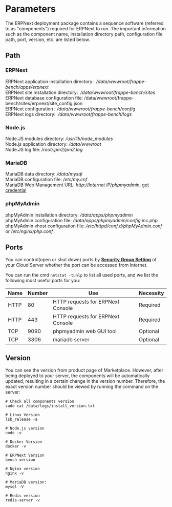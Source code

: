 # Parameters

The ERPNext deployment package contains a sequence software (referred to as "components") required for ERPNext to run. The important information such as the component name, installation directory path, configuration file path, port, version, etc. are listed below.

## Path

### ERPNext

ERPNext application installation directory:  */data/wwwroot/frappe-bench/apps/erpnext*  
ERPNext site installation directory:  */data/wwwroot/frappe-bench/sites*  
ERPNext database configuration file: /data/wwwroot/frappe-bench/sites/erpnext/site_config.json  
ERPNext configuration : */data/wwwroot/frappe-bench/config*  
ERPNext logs directory:  */data/wwwroot/frappe-bench/logs*   

### Node.js

Node.JS modules directory: */usr/lib/node_modules*  
Node.js application directory: */data/wwwroot*  
Node.JS log file: */root/.pm2/pm2.log*

### MariaDB

MariaDB data directory: */data/mysql*  
MariaDB configuration file: */etc/my.cnf*    
MariaDB Web Management URL: *http://Internet IP/phpmyadmin*, [get credential](/stack-accounts.md)

### phpMyAdmin

phpMyAdmin installation directory: */data/apps/phpmyadmin*  
phpMyAdmin configuration file: */data/apps/phpmyadmin/config.inc.php*   
phpMyAdmin vhost configuration file: */etc/httpd/conf.d/phpMyAdmin.conf* or */etc/nginx/php.conf* 

## Ports

You can control(open or shut down) ports by **[Security Group Setting](https://support.websoft9.com/docs/faq/zh/tech-instance.html)** of your Cloud Server whether the port can be accessed from Internet.

You can run the cmd `netstat -tunlp` to list all used ports, and we list the following most useful ports for you:

| Name | Number | Use |  Necessity |
| --- | --- | --- | --- |
| HTTP | 80 | HTTP requests for ERPNext Console| Required |
| HTTP | 443 | HTTP requests for ERPNext Console| Required |
| TCP | 9090 | phpmyadmin web GUI tool | Optional |
| TCP | 3306 | mariadb server | Optional |

## Version

You can see the version from product page of Marketplace. However, after being deployed to your server, the components will be automatically updated, resulting in a certain change in the version number. Therefore, the exact version number should be viewed by running the command on the server:

```shell
# Check all components version
sudo cat /data/logs/install_version.txt

# Linux Version
lsb_release -a

# Node.js version
node -v

# Docker Version
docker -v

# ERPNext Version
bench version

# Nginx version
nginx -v

# MariaDB version:
mysql -V

# Redis version
redis-server -v

```